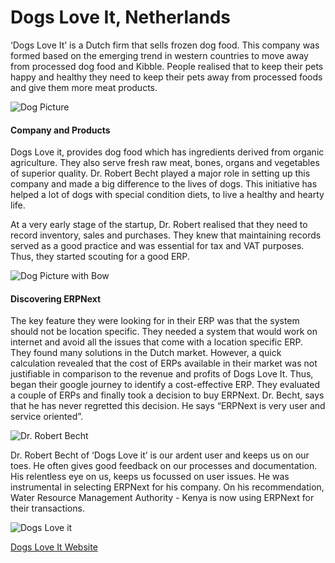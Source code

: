 # Dogs Love It, Netherlands

‘Dogs Love It’ is a Dutch firm that sells frozen dog food. This company was formed based on the emerging trend in western countries to move away from processed dog food and Kibble. People realised that to keep their pets happy and healthy they need to keep their pets away from processed foods and give them more meat products.

![Dog Picture](/assets/erpnext_com/images/erpnext/dogs-3.jpg)

#### Company and Products

Dogs Love it, provides dog food which has ingredients derived from organic agriculture. They also serve fresh raw meat, bones, organs and vegetables of superior quality. Dr. Robert Becht played a major role in setting up this company and made a big difference to the lives of dogs. This initiative has helped a lot of dogs with special condition diets, to live a healthy and hearty life.

At a very early stage of the startup, Dr. Robert realised that they need to record inventory, sales and purchases. They knew that maintaining records served as a good practice and was essential for tax and VAT purposes. Thus, they started scouting for a good ERP.

![Dog Picture with Bow](/assets/erpnext_com/images/erpnext/dog-bow.gif)

#### Discovering ERPNext

The key feature they were looking for in their ERP was that the system should not be location specific. They needed  a system that would work on internet and avoid all the issues that come with a location specific ERP. They found many solutions in the Dutch market. However, a quick calculation revealed that the cost of ERPs available in their market was not justifiable in comparison to the revenue and profits of Dogs Love It. Thus, began their google journey to identify a cost-effective ERP. They evaluated a couple of ERPs and finally took a decision to buy ERPNext. Dr. Becht, says that he has never regretted this decision. He says “ERPNext is very user and service oriented”.

![Dr. Robert Becht](/assets/erpnext_com/images/stories/becht.jpg)

Dr. Robert Becht of ‘Dogs Love it’ is our ardent user and keeps us on our toes. He often gives good feedback on our processes and documentation. His relentless eye on us, keeps us focussed on user issues. He was instrumental in selecting ERPNext for his company. On his recommendation, Water Resource Management Authority - Kenya is now using ERPNext for their transactions.

![Dogs Love it](/assets/erpnext_com/images/erpnext/logo-robert.gif)

[Dogs Love It Website](http://www.dogsloveit.nl/)
